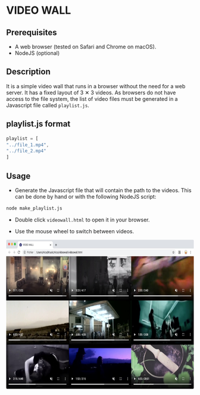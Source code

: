 # VIDEO WALL

## Prerequisites

- A web browser (tested on Safari and Chrome on macOS).
- NodeJS (optional)

## Description

It is a simple video wall that runs in a browser without the need for a web server. It has a fixed layout of 3 ✕ 3 videos. As browsers do not have access to the file system, the list of video files must be generated in a Javascript file called `playlist.js`.

## playlist.js format

```javascript
playlist = [
"../file_1.mp4",
"../file_2.mp4"
]
```

## Usage

- Generate the Javascript file that will contain the path to the videos. This can be done by hand or with the following NodeJS script:

```bash
node make_playlist.js
```

- Double click `videowall.html` to open it in your browser.

- Use the mouse wheel to switch between videos.

<p align="center">
<img height=400px src="https://github.com/NicHub/videowall/raw/master/videowall.jpg" />
</p>
